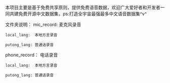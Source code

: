 本项目主要是基于免费共享原则，提供免费语音数据，欢迎广大爱好者和开发者一同共建免费开源中文数据集，ps:打造全宇宙最强最多中文语音数据集^v^

文件夹说明：
mic_record:      麦克风录音

    local_lang:  本地方言录音

    putong_lang: 普通话录音

phone_record：   电话录音

    local_lang:  本地方言录音
    
    putong_lang: 普通话录音
